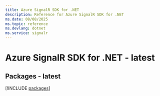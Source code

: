 ```yaml
---
title: Azure SignalR SDK for .NET
description: Reference for Azure SignalR SDK for .NET
ms.date: 08/08/2025
ms.topic: reference
ms.devlang: dotnet
ms.service: signalr
---
```

# Azure SignalR SDK for .NET - latest
## Packages - latest
[!INCLUDE [packages](signalr-index.md)]